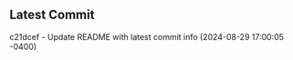 
## Latest Commit
c21dcef - Update README with latest commit info (2024-08-29 17:00:05 -0400) <Yunxi-Zhou>
